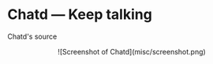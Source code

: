 # Chatd — Keep talking 

Chatd's source

<center>![Screenshot of Chatd](misc/screenshot.png) </center>

